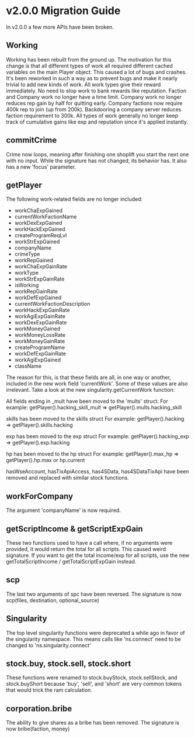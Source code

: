 # v2.0.0 Migration Guide

In v2.0.0 a few more APIs have been broken.

## Working

Working has been rebuilt from the ground up. The motivation for this change is that all
different types of work all required different cached variables on the main Player object.
This caused a lot of bugs and crashes. It's been reworked in such a way as to prevent bugs
and make it nearly trivial to add new kinds of work.
All work types give their reward immediately. No need to stop work to bank rewards like reputation.
Faction and Company work no longer have a time limit.
Company work no longer reduces rep gain by half for quitting early.
Company factions now require 400k rep to join (up from 200k).
Backdooring a company server reduces faction requirement to 300k.
All types of work generally no longer keep track of cumulative gains like exp and reputation since it's applied instantly.

## commitCrime

Crime now loops, meaning after finishing one shoplift you start the next one with no input. While the signature
has not changed, its behavior has. It also has a new 'focus' parameter.

## getPlayer

The following work-related fields are no longer included:

- workChaExpGained
- currentWorkFactionName
- workDexExpGained
- workHackExpGained
- createProgramReqLvl
- workStrExpGained
- companyName
- crimeType
- workRepGained
- workChaExpGainRate
- workType
- workStrExpGainRate
- isWorking
- workRepGainRate
- workDefExpGained
- currentWorkFactionDescription
- workHackExpGainRate
- workAgiExpGainRate
- workDexExpGainRate
- workMoneyGained
- workMoneyLossRate
- workMoneyGainRate
- createProgramName
- workDefExpGainRate
- workAgiExpGained
- className

The reason for this, is that these fields are all, in one way or another, included in the new work field 'currentWork'.
Some of these values are also irrelevant.
Take a look at the new singularity.getCurrentWork function:

All fields ending in \_mult have been moved to the 'mults' struct.
For example: getPlayer().hacking_skill_mult => getPlayer().mults.hacking_skill

skills has been moved to the skills struct
For example: getPlayer().hacking => getPlayer().skills.hacking

exp has been moved to the exp struct
For example: getPlayer().hacking_exp => getPlayer().exp.hacking

hp has been moved to the hp struct
For example: getPlayer().max_hp => getPlayer().hp.max or hp.current

hasWseAccount, hasTixApiAccess, has4SData, has4SDataTixApi have been removed and replaced with similar stock functions.

## workForCompany

The argument 'companyName' is now required.

## getScriptIncome & getScriptExpGain

These two functions used to have a call where, if no arguments were provided, it would return the total for all scripts. This caused weird signature.
If you want to get the total income/exp for all scripts, use the new getTotalScriptIncome / getTotalScriptExpGain instead.

## scp

The last two arguments of spc have been reversed. The signature is now scp(files, destination, optional_source)

## Singularity

The top level singularity functions were deprecated a while ago in favor of the singularity namespace.
This means calls like 'ns.connect' need to be changed to 'ns.singularity.connect'

## stock.buy, stock.sell, stock.short

These functions were renamed to stock.buyStock, stock.sellStock, and stock.buyShort because 'buy', 'sell', and 'short'
are very common tokens that would trick the ram calculation.

## corporation.bribe

The ability to give shares as a bribe has been removed. The signature is now bribe(faction, money)
